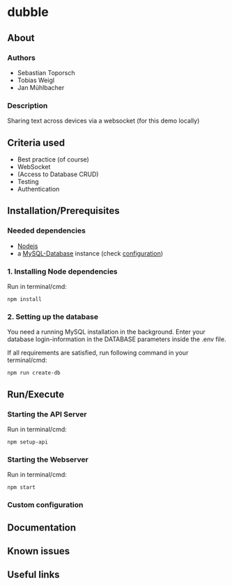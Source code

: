 # dubble

## About
### Authors
- Sebastian Toporsch
- Tobias Weigl
- Jan Mühlbacher

### Description
Sharing text across devices via a websocket (for this demo locally)

## Criteria used
- Best practice (of course)
- WebSocket
- (Access to Database CRUD)
- Testing
- Authentication

## Installation/Prerequisites
### Needed dependencies
* [Nodejs](https://nodejs.org/en/)
* a [MySQL-Database](https://www.mysql.com/) instance (check [configuration](#2-Setting-up-the-database))

### 1. Installing Node dependencies
Run in terminal/cmd:
```bs
npm install
```

### 2. Setting up the database
You need a running MySQL installation in the background.
Enter your database login-information in the DATABASE parameters inside the .env file.

If all requirements are satisfied, run following command in your terminal/cmd: 
```bs
npm run create-db
```

## Run/Execute
### Starting the API Server
Run in terminal/cmd:
```bs
npm setup-api
```
### Starting the Webserver
Run in terminal/cmd:
```bs
npm start
```

### Custom configuration

## Documentation

## Known issues

## Useful links
